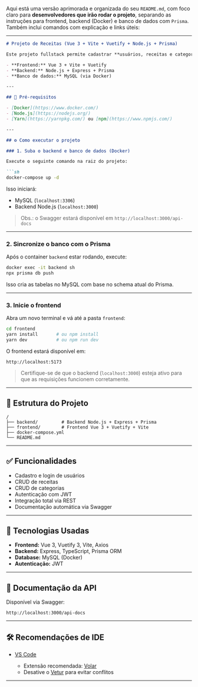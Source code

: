 Aqui está uma versão aprimorada e organizada do seu `README.md`, com foco claro para **desenvolvedores que irão rodar o projeto**, separando as instruções para frontend, backend (Docker) e banco de dados com `Prisma`. Também inclui comandos com explicação e links úteis:

---

````md
# Projeto de Receitas (Vue 3 + Vite + Vuetify + Node.js + Prisma)

Este projeto fullstack permite cadastrar **usuários, receitas e categorias**, com autenticação via JWT, usando:

- **Frontend:** Vue 3 + Vite + Vuetify
- **Backend:** Node.js + Express + Prisma
- **Banco de dados:** MySQL (via Docker)

---

## 🧰 Pré-requisitos

- [Docker](https://www.docker.com/)
- [Node.js](https://nodejs.org/)
- [Yarn](https://yarnpkg.com/) ou [npm](https://www.npmjs.com/)

---

## ⚙️ Como executar o projeto

### 1. Suba o backend e banco de dados (Docker)

Execute o seguinte comando na raiz do projeto:

```sh
docker-compose up -d
````

Isso iniciará:

* MySQL (`localhost:3306`)
* Backend Node.js (`localhost:3000`)

> Obs.: o Swagger estará disponível em `http://localhost:3000/api-docs`

---

### 2. Sincronize o banco com o Prisma

Após o container `backend` estar rodando, execute:

```sh
docker exec -it backend sh
npx prisma db push
```

Isso cria as tabelas no MySQL com base no schema atual do Prisma.

---

### 3. Inicie o frontend

Abra um novo terminal e vá até a pasta `frontend`:

```sh
cd frontend
yarn install       # ou npm install
yarn dev           # ou npm run dev
```

O frontend estará disponível em:

```
http://localhost:5173
```

> Certifique-se de que o backend (`localhost:3000`) esteja ativo para que as requisições funcionem corretamente.

---

## 📁 Estrutura do Projeto

```
/
├── backend/         # Backend Node.js + Express + Prisma
├── frontend/        # Frontend Vue 3 + Vuetify + Vite
├── docker-compose.yml
└── README.md
```

---

## ✅ Funcionalidades

* Cadastro e login de usuários
* CRUD de receitas
* CRUD de categorias
* Autenticação com JWT
* Integração total via REST
* Documentação automática via Swagger

---

## 🚀 Tecnologias Usadas

* **Frontend:** Vue 3, Vuetify 3, Vite, Axios
* **Backend:** Express, TypeScript, Prisma ORM
* **Database:** MySQL (Docker)
* **Autenticação:** JWT

---

## 🧪 Documentação da API

Disponível via Swagger:

```
http://localhost:3000/api-docs
```

---

## 🛠️ Recomendações de IDE

* [VS Code](https://code.visualstudio.com/)

  * Extensão recomendada: [Volar](https://marketplace.visualstudio.com/items?itemName=Vue.volar)
  * Desative o [Vetur](https://marketplace.visualstudio.com/items?itemName=octref.vetur) para evitar conflitos

---


